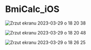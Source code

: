 # BmiCalc_iOS

![Zrzut ekranu 2023-03-29 o 18 20 38](https://user-images.githubusercontent.com/61731807/228605486-4b0d304e-4f5f-4be7-97a3-175e596f2901.png)

![Zrzut ekranu 2023-03-29 o 18 20 48](https://user-images.githubusercontent.com/61731807/228605500-7ba8814b-cbee-4a25-8348-510d8dc57ed2.png)

![Zrzut ekranu 2023-03-29 o 18 26 25](https://user-images.githubusercontent.com/61731807/228605512-77a13607-fabe-432d-8d1a-ad6393744140.png)
